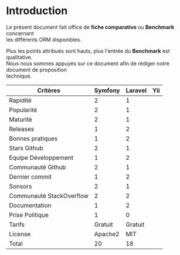 # Introduction

Le présent document fait office de **fiche comparative** ou **Benchmark** concernant<br>
les différents ORM disponibles.<br>

Plus les points attribués sont hauts, plus l'entrée du **Benchmark** est qualitative.<br>
Nous nous sommes appuyés sur ce document afin de rédiger notre document de proposition<br>
technique.<br>

| Critères                 | Symfony | Laravel | Yii |
| ------------------------ | ------- | ------- | --- |
| Rapidité                 | 2       | 1       |     |
| Popularité               | 2       | 1       |     |
| Maturité                 | 2       | 1       |     |
| Releases                 | 1       | 2       |     |
| Bonnes pratiques         | 1       | 2       |     |
| Stars Github             | 2       | 1       |     |
| Equipe Développement     | 1       | 2       |     |
| Communauté Github        | 2       | 1       |     |
| Dernier commit           | 1       | 2       |     |
| Sonsors                  | 2       | 1       |     |
| Communauté StackOverflow | 2       | 2       |     |
| Documentation            | 1       | 2       |     |
| Prise Politique          | 1       | 0       |     |
| Tarifs                   | Gratuit | Gratuit |     |
| License                  | Apache2 | MIT     |     |
| Total                    | 20      | 18      |     |
